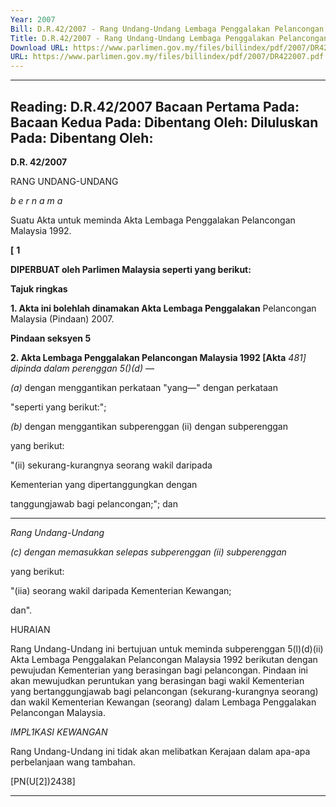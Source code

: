 ```yaml
---
Year: 2007
Bill: D.R.42/2007 - Rang Undang-Undang Lembaga Penggalakan Pelancongan Malaysia (Pindaan) 2007 (Lulus)
Title: D.R.42/2007 - Rang Undang-Undang Lembaga Penggalakan Pelancongan Malaysia (Pindaan) 2007 (Lulus)
Download URL: https://www.parlimen.gov.my/files/billindex/pdf/2007/DR422007.pdf
URL: https://www.parlimen.gov.my/files/billindex/pdf/2007/DR422007.pdf
---
```

---
Reading:
D.R.42/2007
Bacaan Pertama Pada:
Bacaan Kedua Pada:
Dibentang Oleh:
Diluluskan Pada:
Dibentang Oleh:
---

**D.R. 42/2007**

RANG UNDANG-UNDANG

_b e r n a m a_

Suatu Akta untuk meminda Akta Lembaga Penggalakan Pelancongan
Malaysia 1992.

**[** **1**

**DIPERBUAT oleh Parlimen Malaysia seperti yang berikut:**

**Tajuk ringkas**

**1.  Akta ini bolehlah dinamakan Akta Lembaga Penggalakan**
Pelancongan Malaysia (Pindaan) 2007.

**Pindaan seksyen 5**

**2.  Akta Lembaga Penggalakan Pelancongan Malaysia 1992 [Akta**
_481] dipinda dalam perenggan 5(\)(d) —_

_(a)_ dengan menggantikan perkataan "yang—" dengan perkataan

"seperti yang berikut:";

_(b)_ dengan menggantikan subperenggan (ii) dengan subperenggan

yang berikut:


"(ii) sekurang-kurangnya seorang wakil daripada

Kementerian yang dipertanggungkan dengan

tanggungjawab bagi pelancongan;"; dan


-----

_Rang Undang-Undang_


_(c) dengan memasukkan selepas subperenggan (ii) subperenggan_

yang berikut:

"(iia) seorang wakil daripada Kementerian Kewangan;

dan".

HURAIAN

Rang Undang-Undang ini bertujuan untuk meminda subperenggan 5(l)(d)(ii) Akta
Lembaga Penggalakan Pelancongan Malaysia 1992 berikutan dengan pewujudan
Kementerian yang berasingan bagi pelancongan. Pindaan ini akan mewujudkan
peruntukan yang berasingan bagi wakil Kementerian yang bertanggungjawab bagi
pelancongan (sekurang-kurangnya seorang) dan wakil Kementerian Kewangan
(seorang) dalam Lembaga Penggalakan Pelancongan Malaysia.

_IMPL1KASI KEWANGAN_

Rang Undang-Undang ini tidak akan melibatkan Kerajaan dalam apa-apa
perbelanjaan wang tambahan.

[PN(U[2])2438]


-----

